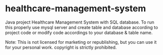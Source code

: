 # healthcare-management-system
Java project Healthcare Management System with SQL database.
To run this properly use mysql server and create table and database according to project code or modify code accordings to your database & table name.

Note: This is not licensed for marketing or republishing, but you can use it for your personal work. copyright is strictly prohibited.
